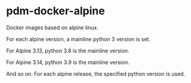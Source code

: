 # pdm-docker-alpine

Docker images based on alpine linux.

For each alpine version, a mainline python 3 version is set. 

For Alpine 3.13, python 3.8 is the mainline version.

For Alpine 3.14, python 3.9 is the mainline version.

And so on. For each alpine release, the specified python version is used.
